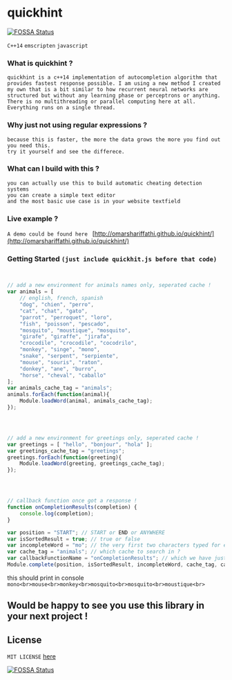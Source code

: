 # quickhint
[![FOSSA Status](https://app.fossa.io/api/projects/git%2Bgithub.com%2Fo-micron%2Fquickhint.svg?type=shield)](https://app.fossa.io/projects/git%2Bgithub.com%2Fo-micron%2Fquickhint?ref=badge_shield)


`C++14` `emscripten` `javascript`



### What is quickhint ?
`quickhint is a c++14 implementation of autocompletion algorithm that provides fastest response possible. I am using a new method I created my own that is a bit similar to how recurrent neural networks are structured but without any learning phase or perceptrons or anything. There is no multithreading or parallel computing here at all. Everything runs on a single thread.`



### Why just not using regular expressions ?
`because this is faster, the more the data grows the more you find out you need this.`<br>
`try it yourself and see the differece.`



### What can I build with this ?
`you can actually use this to build automatic cheating detection systems`<br>
`you can create a simple text editor`<br>
`and the most basic use case is in your website textfield`<br>



### Live example ?
`A demo could be found here ` [http://omarshariffathi.github.io/quickhint/](http://omarshariffathi.github.io/quickhint/)



### Getting Started `(just include quickhit.js before that code)`
```javascript


// add a new environment for animals names only, seperated cache !
var animals = [
	// english, french, spanish
	"dog", "chien", "perro",
	"cat", "chat", "gato",
	"parrot", "perroquet", "loro",
	"fish", "poisson", "pescado",
	"mosquito", "moustique", "mosquito",
	"girafe", "giraffe", "jirafa",
	"crocodile", "crocodile", "cocodrilo",
	"monkey", "singe", "mono",
	"snake", "serpent", "serpiente",
	"mouse", "souris", "raton",
	"donkey", "ane", "burro",
	"horse", "cheval", "caballo"
];
var animals_cache_tag = "animals";
animals.forEach(function(animal){
	Module.loadWord(animal, animals_cache_tag);
});




// add a new environment for greetings only, seperated cache !
var greetings = [ "hello", "bonjour", "hola" ];
var greetings_cache_tag = "greetings";
greetings.forEach(function(greeting){
	Module.loadWord(greeting, greetings_cache_tag);
});




// callback function once got a response !
function onCompletionResults(completion) {
	console.log(completion);
}

var position = "START"; // START or END or ANYWHERE
var isSortedResult = true; // true or false
var incompleteWord = "mo"; // the very first two characters typed for example
var cache_tag = "animals"; // which cache to search in ?
var callbackFunctionName = "onCompletionResults"; // which we have just created above
Module.complete(position, isSortedResult, incompleteWord, cache_tag, callbackFunctionName);

```

this should print in console `mono<br>mouse<br>monkey<br>mosquito<br>mosquito<br>moustique<br>`


## Would be happy to see you use this library in your next project !


## License
`MIT LICENSE` [here](https://github.com/omarshariffathi/quickhint/blob/gh-pages/License.md)


[![FOSSA Status](https://app.fossa.io/api/projects/git%2Bgithub.com%2Fo-micron%2Fquickhint.svg?type=large)](https://app.fossa.io/projects/git%2Bgithub.com%2Fo-micron%2Fquickhint?ref=badge_large)